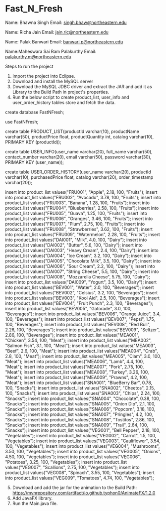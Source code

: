 # Fast_N_Fresh
Name: Bhawna Singh
Email: singh.bhaw@northeastern.edu



Name: Richa Jain
Email: jain.ric@northeastern.edu


Name: Palak Banwari
Email: banwari.p@northeastern.edu



Name:Maheswara Sai Ram Palakurthy
Email: palakurthy.m@northeastern.edu


Steps to run the project

1. Import the project into Eclipse.
2. Download and install the MySQL server
3. Download the MySQL JDBC driver and extract the JAR and add it as Library to the Build Path in project's properties.
4. Run the below script to create product_list, user_info and user_order_history tables store and fetch the data.

create database FastNFresh;

use FastNFresh;

create table PRODUCT_LIST(productId varchar(10), productName varchar(50), productPrice float, productQuantity int, catalog varchar(10), PRIMARY KEY (productId));

create table USER_INFO(user_name varchar(20), full_name varchar(50), contact_number varchar(20), email varchar(50), password varchar(30), PRIMARY KEY (user_name));

create table USER_ORDER_HISTORY(user_name varchar(20), productId varchar(10), purchasedPrice float, catalog varchar(20), order_timestamp varchar(20));


insert into product_list values("FRU001", "Apple", 2.18, 100, "Fruits");
insert into product_list values("FRU002", "Avocado", 3.78, 100, "Fruits");
insert into product_list values("FRU003", "Banana", 1.28, 100, "Fruits");
insert into product_list values("FRU004", "Blueberries", 2.58, 100, "Fruits");
insert into product_list values("FRU005", "Guava", 1.25, 100, "Fruits");
insert into product_list values("FRU006", "Oranges", 3.46, 100, "Fruits");
insert into product_list values("FRU007", "Plum", 2.75, 100, "Fruits");
insert into product_list values("FRU008", "Strawberries", 3.62, 100, "Fruits");
insert into product_list values("FRU009", "Watermelon", 2.28, 100, "Fruits");
insert into product_list values("DAI001", "Milk", 4.0, 100, "Dairy");
insert into product_list values("DAI002", "Butter", 5.6, 100, "Dairy");
insert into product_list values("DAI003", "Heavy Cream", 2.4, 100, "Dairy");
insert into product_list values("DAI004", "Ice Cream", 3.2, 100, "Dairy");
insert into product_list values("DAI005", "Chocolate Milk", 3.5, 100, "Dairy");
insert into product_list values("DAI006", "Sour Cream", 2.2, 100, "Dairy");
insert into product_list values("DAI007", "String Cheese", 5.5, 100, "Dairy");
insert into product_list values("DAI008", "Mozzarella Cheese", 5.75, 100, "Dairy");
insert into product_list values("DAI009", "Yogurt", 3.5, 100, "Dairy");
insert into product_list values("BEV001", "Water", 2.0, 100, "Beverages");
insert into product_list values("BEV002", "Celsius", 3.2, 100, "Beverages");
insert into product_list values("BEV003", "Kool Aid", 2.5, 100, "Beverages");
insert into product_list values("BEV004", "Fruit Punch", 2.3, 100, "Beverages");
insert into product_list values("BEV005", "Gatorade", 3.0, 100, "Beverages");
insert into product_list values("BEV006", "Orange Juice", 3.4, 100, "Beverages");
insert into product_list values("BEV007", "Pepsi", 1.75, 100, "Beverages");
insert into product_list values("BEV008", "Red Bull", 2.26, 100, "Beverages");
insert into product_list values("BEV009", "Seltzer", 2.86, 100, "Beverages");
insert into product_list values("MEA001", "Chicken", 3.54, 100, "Meat");
insert into product_list values("MEA002", "Salmon Fish", 3.1, 100, "Meat");
insert into product_list values("MEA003", "Beef", 2.6, 100, "Meat");
insert into product_list values("MEA004", "Crab", 2.8, 100, "Meat");
insert into product_list values("MEA005", "Clam", 3.0, 100, "Meat");
insert into product_list values("MEA006", "Lamb", 4.4, 100, "Meat");
insert into product_list values("MEA007", "Pork", 2.75, 100, "Meat");
insert into product_list values("MEA008", "Turkey", 3.26, 100, "Meat");
insert into product_list values("MEA009", "Prawns", 4.2, 100, "Meat");
insert into product_list values("SNA001", "BlueBerry Bar", 0.78, 100, "Snacks");
insert into product_list values("SNA002", "Cheetos", 2.15, 100, "Snacks");
insert into product_list values("SNA003", "Chips", 2.24, 100, "Snacks");
insert into product_list values("SNA004", "Chocolate", 0.38, 100, "Snacks");
insert into product_list values("SNA005", "Onion Dip", 2.1, 100, "Snacks");
insert into product_list values("SNA006", "Popcorn", 3.18, 100, "Snacks");
insert into product_list values("SNA007", "Pringles", 4.2, 100, "Snacks");
insert into product_list values("SNA008", "Tostitos", 2.86, 100, "Snacks");
insert into product_list values("SNA009", "Trail", 2.64, 100, "Snacks");
insert into product_list values("VEG001", "Bell Pepper", 2.18, 100, "Vegetables");
insert into product_list values("VEG002", "Carrot", 1.5, 100, "Vegetables");
insert into product_list values("VEG003", "Cauliflower", 3.54, 100, "Vegetables");
insert into product_list values("VEG004", "Mushrooms", 3.50, 100, "Vegetables");
insert into product_list values("VEG005", "Onions", 4.50, 100, "Vegetables");
insert into product_list values("VEG006", "Potatoes", 3.25, 100, "Vegetables");
insert into product_list values("VEG007", "Scallions", 2.75, 100, "Vegetables");
insert into product_list values("VEG008", "Spinach", 3.55, 100, "Vegetables");
insert into product_list values("VEG009", "Tomatoes", 4.74, 100, "Vegetables");

5. Download and add the jar for the animation to the Build Path: https://mvnrepository.com/artifact/io.github.typhon0/AnimateFX/1.2.0 
6. Add JavaFX library.
7. Run the Main.java file.
